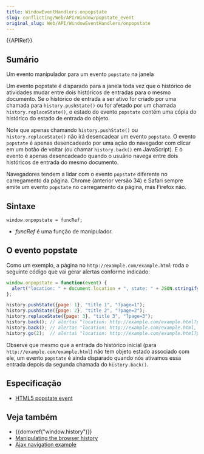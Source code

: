 ```yaml
---
title: WindowEventHandlers.onpopstate
slug: conflicting/Web/API/Window/popstate_event
original_slug: Web/API/WindowEventHandlers/onpopstate
---
```


{{APIRef}}

## Sumário

Um evento manipulador para um evento `popstate` na janela

Um evento popstate é disparado para a janela toda vez que o histórico de atividades mudar entre dois históricos de entradas para o mesmo documento. Se o histórico de entrada a ser ativo for criado por uma chamada para `history.pushState()` ou for afetado por um chamada `history.replaceState()`, o estado do evento `popstate` contém uma cópia do histórico do estado de entrada do objeto.

Note que apenas chamando `history.pushState()` ou `history.replaceState()` não irá desencadear um evento `popstate`. O evento `popstate` é apenas desencadeado por uma ação do navegador com clicar em um botão de voltar (ou chamar `history.back()` em JavaScript). E o evento é apenas desencadeado quando o usuário navega entre dois históricos de entrada do mesmo documento.

Navegadores tendem a lidar com o evento `popstate` diferente no carregamento da página. Chrome (anterior versão 34) e Safari sempre emite um evento `popstate` no carregamento da página, mas Firefox não.

## Sintaxe

```
window.onpopstate = funcRef;
```

- _funcRef_ é uma função de manipulador.

## O evento popstate

Como um exemplo, a página no `http://example.com/example.html` roda o seguinte código que vai gerar alertas conforme indicado:

```js
window.onpopstate = function(event) {
  alert("location: " + document.location + ", state: " + JSON.stringify(event.state));
};

history.pushState({page: 1}, "title 1", "?page=1");
history.pushState({page: 2}, "title 2", "?page=2");
history.replaceState({page: 3}, "title 3", "?page=3");
history.back(); // alertas "location: http://example.com/example.html?page=1, state: {"page":1}"
history.back(); // alertas "location: http://example.com/example.html, state: null
history.go(2);  // alertas "location: http://example.com/example.html?page=3, state: {"page":3}
```

Observe que mesmo que a entrada do histórico inicial (para `http://example.com/example.html`) não tem objeto estado associado com ele, um evento `popstate` é ainda disparado quando nós ativamos essa entrada depois da segunda chamada do `history.back()`.

## Especificação

- [HTML5 popstate event](http://www.whatwg.org/specs/web-apps/current-work/#handler-window-onpopstate)

## Veja também

- {{domxref("window.history")}}
- [Manipulating the browser history](/pt-BR/docs/Web/Guide/DOM/Manipulating_the_browser_history)
- [Ajax navigation example](/pt-BR/docs/Web/Guide/DOM/Manipulating_the_browser_history/Example)
